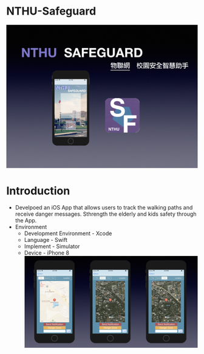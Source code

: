 # NTHU-Safeguard

![image](https://github.com/Yi-Cheng0101/NTHU-Safeguard/blob/main/NTHU_Safeguard_img_1.png)
# Introduction
  * Develpoed an iOS App that allows users to track the walking paths and receive danger messages. Sthrength the elderly and kids safety through the App.
  * Environment
      - Development  Environment - Xcode
      - Language                 - Swift
      - Implement                - Simulator
      - Device                   - iPhone 8
![image](https://github.com/Yi-Cheng0101/NTHU-Safeguard/blob/main/NTHU_Safeguard_img_2.png)
